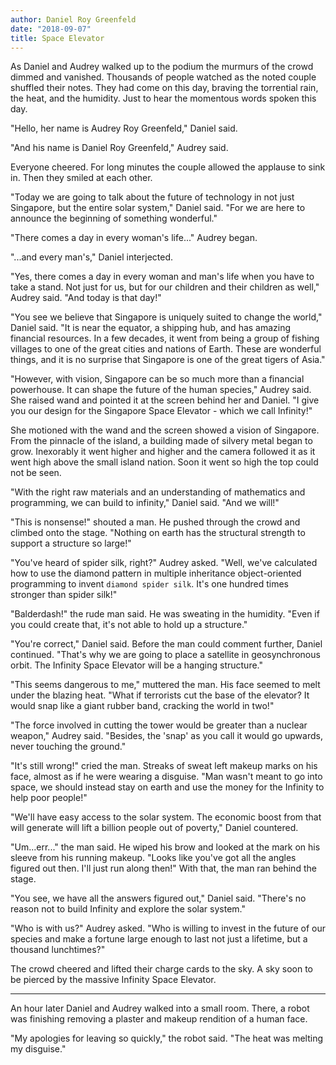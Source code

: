```yaml
---
author: Daniel Roy Greenfeld
date: "2018-09-07"
title: Space Elevator
---
```


As Daniel and Audrey walked up to the podium the murmurs of the crowd dimmed and vanished. Thousands of people watched as the noted couple shuffled their notes. They had come on this day, braving the torrential rain, the heat, and the humidity. Just to hear the momentous words spoken this day.

"Hello, her name is Audrey Roy Greenfeld," Daniel said.

"And his name is Daniel Roy Greenfeld," Audrey said.

Everyone cheered. For long minutes the couple allowed the applause to sink in. Then they smiled at each other.

"Today we are going to talk about the future of technology in not just Singapore, but the entire solar system," Daniel said. "For we are here to announce the beginning of something wonderful."

"There comes a day in every woman's life..." Audrey began.

"...and every man's," Daniel interjected.

"Yes, there comes a day in every woman and man's life when you have to take a stand. Not just for us, but for our children and their children as well," Audrey said. "And today is that day!"

"You see we believe that Singapore is uniquely suited to change the world," Daniel said. "It is near the equator, a shipping hub, and has amazing financial resources. In a few decades, it went from being a group of fishing villages to one of the great cities and nations of Earth. These are wonderful things, and it is no surprise that Singapore is one of the great tigers of Asia."

"However, with vision, Singapore can be so much more than a financial powerhouse. It can shape the future of the human species," Audrey said. She raised wand and pointed it at the screen behind her and Daniel. "I give you our design for the Singapore Space Elevator - which we call Infinity!"

She motioned with the wand and the screen showed a vision of Singapore. From the pinnacle of the island, a building made of silvery metal began to grow. Inexorably it went higher and higher and the camera followed it as it went high above the small island nation. Soon it went so high the top could not be seen.

"With the right raw materials and an understanding of mathematics and programming, we can build to infinity," Daniel said. "And we will!"

"This is nonsense!" shouted a man. He pushed through the crowd and climbed onto the stage. "Nothing on earth has the structural strength to support a structure so large!"

"You've heard of spider silk, right?" Audrey asked. "Well, we've calculated how to use the diamond pattern in multiple inheritance object-oriented programming to invent `diamond spider silk`. It's one hundred times stronger than spider silk!"

"Balderdash!" the rude man said. He was sweating in the humidity. "Even if you could create that, it's not able to hold up a structure."

"You're correct," Daniel said. Before the man could comment further, Daniel continued. "That's why we are going to place a satellite in geosynchronous orbit. The Infinity Space Elevator will be a hanging structure."

"This seems dangerous to me," muttered the man. His face seemed to melt under the blazing heat. "What if terrorists cut the base of the elevator? It would snap like a giant rubber band, cracking the world in two!"

"The force involved in cutting the tower would be greater than a nuclear weapon," Audrey said. "Besides, the 'snap' as you call it would go upwards, never touching the ground."

"It's still wrong!" cried the man. Streaks of sweat left makeup marks on his face, almost as if he were wearing a disguise. "Man wasn't meant to go into space, we should instead stay on earth and use the money for the Infinity to help poor people!"

"We'll have easy access to the solar system. The economic boost from that will generate will lift a billion people out of poverty," Daniel countered.

"Um...err..." the man said. He wiped his brow and looked at the mark on his sleeve from his running makeup. "Looks like you've got all the angles figured out then. I'll just run along then!" With that, the man ran behind the stage.

"You see, we have all the answers figured out," Daniel said. "There's no reason not to build Infinity and explore the solar system."

"Who is with us?" Audrey asked. "Who is willing to invest in the future of our species and make a fortune large enough to last not just a lifetime, but a thousand lunchtimes?"

The crowd cheered and lifted their charge cards to the sky. A sky soon to be pierced by the massive Infinity Space Elevator.

---

An hour later Daniel and Audrey walked into a small room. There, a robot was finishing removing a plaster and makeup rendition of a human face.

"My apologies for leaving so quickly," the robot said. "The heat was melting my disguise."
